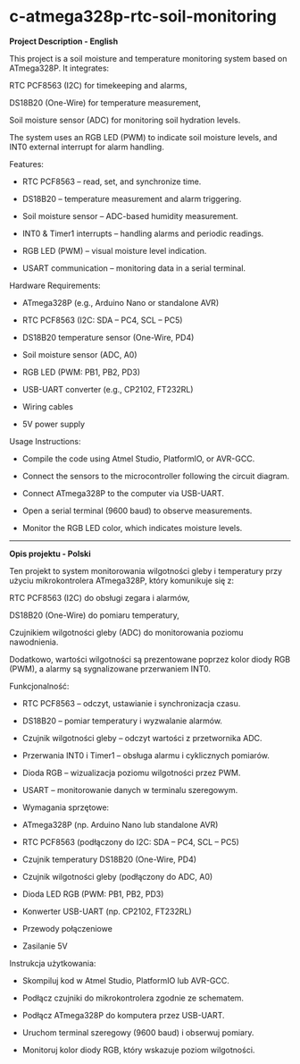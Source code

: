 # c-atmega328p-rtc-soil-monitoring

**Project Description - English**

This project is a soil moisture and temperature monitoring system based on ATmega328P. It integrates:

RTC PCF8563 (I2C) for timekeeping and alarms,

DS18B20 (One-Wire) for temperature measurement,

Soil moisture sensor (ADC) for monitoring soil hydration levels.

The system uses an RGB LED (PWM) to indicate soil moisture levels, and INT0 external interrupt for alarm handling.


Features:

- RTC PCF8563 – read, set, and synchronize time.

- DS18B20 – temperature measurement and alarm triggering.

- Soil moisture sensor – ADC-based humidity measurement.

- INT0 & Timer1 interrupts – handling alarms and periodic readings.

- RGB LED (PWM) – visual moisture level indication.

- USART communication – monitoring data in a serial terminal.

Hardware Requirements:

- ATmega328P (e.g., Arduino Nano or standalone AVR)

- RTC PCF8563 (I2C: SDA – PC4, SCL – PC5)

- DS18B20 temperature sensor (One-Wire, PD4)

- Soil moisture sensor (ADC, A0)

- RGB LED (PWM: PB1, PB2, PD3)

- USB-UART converter (e.g., CP2102, FT232RL)

- Wiring cables

- 5V power supply

Usage Instructions:

- Compile the code using Atmel Studio, PlatformIO, or AVR-GCC.

- Connect the sensors to the microcontroller following the circuit diagram.

- Connect ATmega328P to the computer via USB-UART.

- Open a serial terminal (9600 baud) to observe measurements.

- Monitor the RGB LED color, which indicates moisture levels.

--------------------------------------------------------------------------------------------------------------------------------------------------------------------------------------------------------------

**Opis projektu - Polski**

Ten projekt to system monitorowania wilgotności gleby i temperatury przy użyciu mikrokontrolera ATmega328P, który komunikuje się z:

RTC PCF8563 (I2C) do obsługi zegara i alarmów,

DS18B20 (One-Wire) do pomiaru temperatury,

Czujnikiem wilgotności gleby (ADC) do monitorowania poziomu nawodnienia.

Dodatkowo, wartości wilgotności są prezentowane poprzez kolor diody RGB (PWM), a alarmy są sygnalizowane przerwaniem INT0.


Funkcjonalność:

- RTC PCF8563 – odczyt, ustawianie i synchronizacja czasu.

- DS18B20 – pomiar temperatury i wyzwalanie alarmów.

- Czujnik wilgotności gleby – odczyt wartości z przetwornika ADC.

- Przerwania INT0 i Timer1 – obsługa alarmu i cyklicznych pomiarów.

- Dioda RGB – wizualizacja poziomu wilgotności przez PWM.

- USART – monitorowanie danych w terminalu szeregowym.

- Wymagania sprzętowe:

- ATmega328P (np. Arduino Nano lub standalone AVR)

- RTC PCF8563 (podłączony do I2C: SDA – PC4, SCL – PC5)

- Czujnik temperatury DS18B20 (One-Wire, PD4)

- Czujnik wilgotności gleby (podłączony do ADC, A0)

- Dioda LED RGB (PWM: PB1, PB2, PD3)

- Konwerter USB-UART (np. CP2102, FT232RL)

- Przewody połączeniowe

- Zasilanie 5V

Instrukcja użytkowania:

- Skompiluj kod w Atmel Studio, PlatformIO lub AVR-GCC.

- Podłącz czujniki do mikrokontrolera zgodnie ze schematem.

- Podłącz ATmega328P do komputera przez USB-UART.

- Uruchom terminal szeregowy (9600 baud) i obserwuj pomiary.

- Monitoruj kolor diody RGB, który wskazuje poziom wilgotności.

